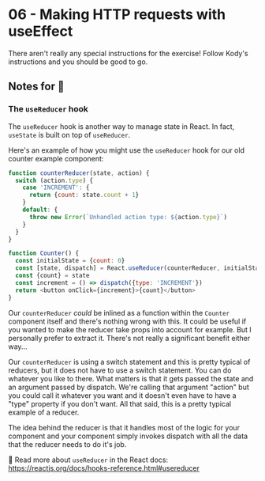 # 06 - Making HTTP requests with useEffect

There aren't really any special instructions for the exercise! Follow Kody's
instructions and you should be good to go.

## Notes for 💯

### The `useReducer` hook

The `useReducer` hook is another way to manage state in React. In fact,
`useState` is built on top of `useReducer`.

Here's an example of how you might use the `useReducer` hook for our old counter
example component:

```javascript
function counterReducer(state, action) {
  switch (action.type) {
    case 'INCREMENT': {
      return {count: state.count + 1}
    }
    default: {
      throw new Error(`Unhandled action type: ${action.type}`)
    }
  }
}

function Counter() {
  const initialState = {count: 0}
  const [state, dispatch] = React.useReducer(counterReducer, initialState)
  const {count} = state
  const increment = () => dispatch({type: 'INCREMENT'})
  return <button onClick={increment}>{count}</button>
}
```

Our `counterReducer` _could_ be inlined as a function within the `Counter`
component itself and there's nothing wrong with this. It could be useful if you
wanted to make the reducer take props into account for example. But I personally
prefer to extract it. There's not really a significant benefit either way...

Our `counterReducer` is using a switch statement and this is pretty typical of
reducers, but it does not have to use a switch statement. You can do whatever
you like to there. What matters is that it gets passed the state and an argument
passed by dispatch. We're calling that argument "action" but you could call it
whatever you want and it doesn't even have to have a "type" property if you
don't want. All that said, this is a pretty typical example of a reducer.

The idea behind the reducer is that it handles most of the logic for your
component and your component simply invokes dispatch with all the data that the
reducer needs to do it's job.

📜 Read more about `useReducer` in the React docs:
https://reactjs.org/docs/hooks-reference.html#usereducer
